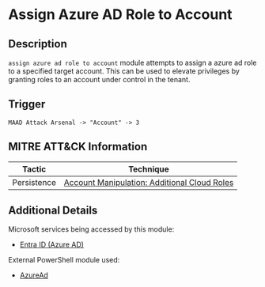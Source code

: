 # Assign Azure AD Role to Account

## Description
`assign azure ad role to account` module attempts to assign a azure ad role to a specified target account. This can be used to elevate privileges by granting roles to an account under control in the tenant. 

## Trigger
```
MAAD Attack Arsenal -> "Account" -> 3
```

## MITRE ATT&CK Information

| Tactic         | Technique                                                                                                                                                                                                                                     |
| -------------- | --------------------------------------------------------------------------------------------------------------------------------------------------------------------------------------------------------------------------------------------- |
| Persistence | [Account Manipulation: Additional Cloud Roles](https://attack.mitre.org/techniques/T1098/003/)|

## Additional Details
Microsoft services being accessed by this module:

* [Entra ID (Azure AD)](https://www.microsoft.com/en-us/security/business/identity-access/microsoft-entra-id)

External PowerShell module used: 

* [AzureAd](https://www.powershellgallery.com/packages/AzureAD/)